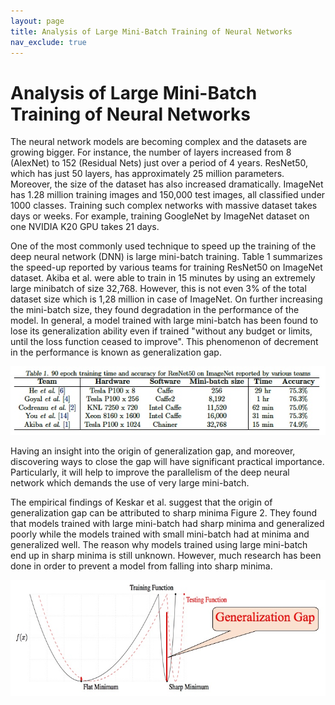 ```yaml
---
layout: page
title: Analysis of Large Mini-Batch Training of Neural Networks
nav_exclude: true
---
```


# Analysis of Large Mini-Batch Training of Neural Networks

The neural network models are becoming complex and the datasets are growing
bigger. For instance, the number of layers increased from 8
(AlexNet) to 152 (Residual Nets) just over a period of 4
years. ResNet50, which has just 50 layers, has approximately
25 million parameters. Moreover, the size of the dataset has also increased
dramatically. ImageNet has 1.28 million training images and
150,000 test images, all classified under 1000 classes. Training such complex
networks with massive dataset takes days or weeks. For example, training
GoogleNet by ImageNet dataset on one
NVIDIA K20 GPU takes 21 days.

One of the most commonly used technique to speed up the training of the deep
neural network (DNN) is large mini-batch training. Table 1 summarizes the
speed-up reported by various teams for training ResNet50 on
ImageNet dataset. Akiba et al. were able to train in 15
minutes by using an extremely large minibatch of size 32,768. However, this is
not even 3% of the total dataset size which is 1,28 million in case of
ImageNet. On further increasing the mini-batch size, they
found degradation in the performance of the model. In general, a model trained
with large mini-batch has been found to lose its generalization ability even
if trained "without any budget or limits, until the loss function ceased to
improve". This phenomenon of decrement in the performance is known as
generalization gap.

![ictish_table1.png](../img/ictish_table1.png)

Having an insight into the origin of generalization gap, and moreover,
discovering ways to close the gap will have significant practical importance.
Particularly, it will help to improve the parallelism of the deep neural
network which demands the use of very large mini-batch.

The empirical findings of Keskar et al. suggest that the origin of
generalization gap can be attributed to sharp minima Figure 2. They found that
models trained with large mini-batch had sharp minima and generalized poorly
while the models trained with small mini-batch had at minima and generalized
well. The reason why models trained using large mini-batch end up in sharp
minima is still unknown. However, much research has been done in order to
prevent a model from falling into sharp minima.

![ictish_fig2.png](../img/ictish_fig2.png)

